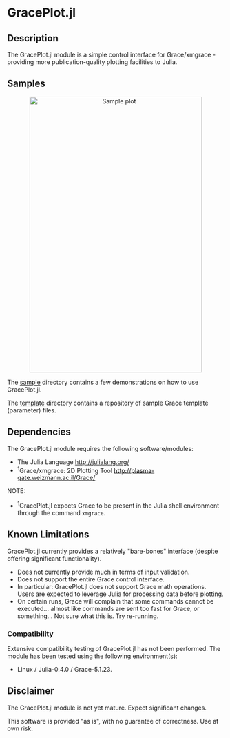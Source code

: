 # GracePlot.jl

## Description

The GracePlot.jl module is a simple control interface for Grace/xmgrace - providing more publication-quality plotting facilities to Julia.

## Samples

<div align="center">
<img src="https://github.com/ma-laforge/FileRepo/tree/master/GracePlot/sampleplots/graceplot2x2.png" alt="Sample plot" width="400" height="640"></img>
</div>

The [sample](sample/) directory contains a few demonstrations on how to use GracePlot.jl.

The [template](sample/template/) directory contains a repository of sample Grace template (parameter) files.

## Dependencies

The GracePlot.jl module requires the following software/modules:

 - The Julia Language <http://julialang.org/>
 - <sup>1</sup>Grace/xmgrace: 2D Plotting Tool <http://plasma-gate.weizmann.ac.il/Grace/>

NOTE:

 - <sup>1</sup>GracePlot.jl expects Grace to be present in the Julia shell environment through the command `xmgrace`.

## Known Limitations

GracePlot.jl currently provides a relatively "bare-bones" interface (despite offering significant functionality).

 - Does not currently provide much in terms of input validation.
 - Does not support the entire Grace control interface.
  - In particular: GracePlot.jl does not support Grace math operations.  Users are expected to leverage Julia for processing data before plotting.
 - On certain runs, Grace will complain that some commands cannot be executed... almost like commands are sent too fast for Grace, or something...  Not sure what this is.  Try re-running.

### Compatibility

Extensive compatibility testing of GracePlot.jl has not been performed.  The module has been tested using the following environment(s):

 - Linux / Julia-0.4.0 / Grace-5.1.23.

## Disclaimer

The GracePlot.jl module is not yet mature.  Expect significant changes.

This software is provided "as is", with no guarantee of correctness.  Use at own risk.
